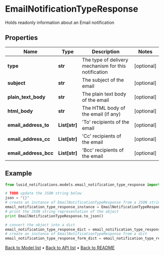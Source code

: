 # EmailNotificationTypeResponse

Holds readonly information about an Email notification

## Properties
Name | Type | Description | Notes
------------ | ------------- | ------------- | -------------
**type** | **str** | The type of delivery mechanism for this notification | [optional] 
**subject** | **str** | The subject of the email | [optional] 
**plain_text_body** | **str** | The plain text body of the email | [optional] 
**html_body** | **str** | The HTML body of the email (if any) | [optional] 
**email_address_to** | **List[str]** | &#39;To&#39; recipients of the email | [optional] 
**email_address_cc** | **List[str]** | &#39;Cc&#39; recipients of the email | [optional] 
**email_address_bcc** | **List[str]** | &#39;Bcc&#39; recipients of the email | [optional] 

## Example

```python
from lusid_notifications.models.email_notification_type_response import EmailNotificationTypeResponse

# TODO update the JSON string below
json = "{}"
# create an instance of EmailNotificationTypeResponse from a JSON string
email_notification_type_response_instance = EmailNotificationTypeResponse.from_json(json)
# print the JSON string representation of the object
print EmailNotificationTypeResponse.to_json()

# convert the object into a dict
email_notification_type_response_dict = email_notification_type_response_instance.to_dict()
# create an instance of EmailNotificationTypeResponse from a dict
email_notification_type_response_form_dict = email_notification_type_response.from_dict(email_notification_type_response_dict)
```
[Back to Model list](../README.md#documentation-for-models) &#8226; [Back to API list](../README.md#documentation-for-api-endpoints) &#8226; [Back to README](../README.md)


